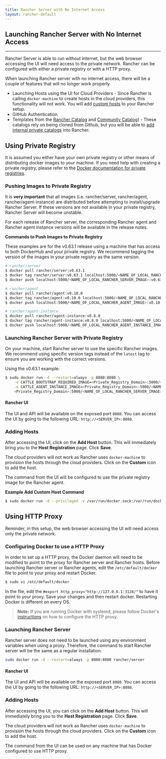 ```yaml
---
title: Rancher Server with No Internet Access
layout: rancher-default
---
```


## Launching Rancher Server with No Internet Access
---

Rancher Server is able to run without internet, but the web browser accessing the UI will need access to the private network. Rancher can be configured with either a private registry or with a HTTP proxy. 

When launching Rancher server with no internet access, there will be a couple of features that will no longer work properly.

* Launching Hosts using the UI for Cloud Providers - Since Rancher is calling `docker-machine` to create hosts in the cloud providers, this functionality will not work. You will add [custom hosts]({{site.baseurl}}/rancher/rancher-ui/infrastructure/hosts/) to your Rancher setup. 
* GitHub Authentication 
* Templates from the [Rancher Catalog](https://github.com/rancher/rancher-catalog) and [Community Catalog](https://github.com/rancher/community-catalog)( - These catalogs rely on being cloned from Github, but you will be able to [add internal private catalogs]({{site.baseurl}}/rancher/catalog/#creating-private-catalogs) into Rancher. 


## Using Private Registry

It is assumed you either have your own private registry or other means of distributing docker images to your machine. If you need help with creating a private registry, please refer to the [Docker documentation for private registries](https://docs.docker.com/registry/). 

### Pushing Images to Private Registry 

It is **very important** that all images (i.e. rancher/server, rancher/agent, rancher/agent-instance) are distributed before attempting to install/upgrade Rancher Server. If these versions are not available in your private registry, Rancher Server will become unstable. 

For each release of Rancher server, the corresponding Rancher agent and Rancher agent instance versions will be available in the release notes. 

**Commands to Push Images to Private Registry**

These examples are for the v0.63.1 release using a machine that has access to both DockerHub and your private registry. We recommend tagging the version of the images in your private registry as the same version. 

```bash
# rancher/server 
$ docker pull rancher/server:v0.63.1
$ docker tag rancher/server:v0.63.1 localhost:5000/<NAME_OF_LOCAL_RANCHER_SERVER_IMAGE>:v0.63.1
$ docker push localhost:5000/<NAME_OF_LOCAL_RANCHER_SERVER_IMAGE>:v0.63.1 

# rancher/agent
$ docker pull rancher/agent:v0.10.0
$ docker tag rancher/agent:v0.10.0 localhost:5000/<NAME_OF_LOCAL_RANCHER_AGENT_IMAGE>:v0.10.0
$ docker push localhost:5000/<NAME_OF_LOCAL_RANCHER_AGENT_IMAGE>:v0.10.0

# rancher/agent-instance
$ docker pull rancher/agent-instance:v0.8.0
$ docker tag rancher/agent-instance:v0.8.0 localhost:5000/<NAME_OF_LOCAL_RANCHER_AGENT_INSTANCE_IMAGE>:v0.8.0
$ docker push localhost:5000/<NAME_OF_LOCAL_RANCHER_AGENT_INSTANCE_IMAGE>:v0.8.0
```

### Launching Rancher Server with Private Registry

On your machine, start Rancher server to use the specific Rancher images. We recommend using specific version tags instead of the `latest` tag to ensure you are working with the correct versions. 

Using the v0.63.1 example:

```bash
$ sudo docker run -d --restart=always -p 8080:8080 \
    -e CATTLE_BOOTSTRAP_REQUIRED_IMAGE=<Private_Registry_Domain>:5000/<NAME_OF_LOCAL_RANCHER_AGENT_IMAGE>:v0.10.0 \
    -e CATTLE_AGENT_INSTANCE_IMAGE=<Private_Registry_Domain>:5000/<NAME_OF_LOCAL_RANCHER_AGENT_INSTANCE_IMAGE>:v0.8.0 \
    <Private_Registry_Domain>:5000/<NAME_OF_LOCAL_RANCHER_SERVER_IMAGE>:v0.63.1
```

#### Rancher UI

The UI and API will be available on the exposed port `8080`. You can access the UI by going to the following URL: `http://<SERVER_IP>:8080`.

### Adding Hosts

After accessing the UI, click on the **Add Host** button. This will immediately bring you to the **Host Registration** page. Click **Save**. 

The cloud providers will not work as Rancher uses `docker-machine` to provision the hosts through the cloud providers. Click on the **Custom** icon to add the host. 

The command from the UI will be configured to use the private registry image for the Rancher agent. 

**Example Add Custom Host Command**

```bash
$ sudo docker run -d --privileged -v /var/run/docker.sock:/var/run/docker.sock <Private_Registry_Domain>:5000/<NAME_OF_LOCAL_RANCHER_AGENT_IMAGE>:v0.10.0 http://<SERVER_IP>:8080/v1/scripts/<security_credentials>
```

## Using HTTP Proxy 

Reminder, in this setup, the web browser accessing the UI will need access only the private network. 

### Configuring Docker to use a HTTP Proxy

In order to set up a HTTP proxy, the Docker daemon will need to be modified to point to the proxy for Rancher server and Rancher hosts. Before launching Rancher server or Rancher agents, edit the `/etc/default/docker` file to point to your proxy and restart Docker.

```bash
$ sudo vi /etc/default/docker
```

In the file, edit the `#export http_proxy="http://127.0.0.1:3128/"` to have it point to your proxy. Save your changes and then restart docker. Restarting Docker is different on every OS. 

> **Note:** If you are running Docker with systemd, please follow Docker's [instructions](https://docs.docker.com/articles/systemd/#http-proxy) on how to configure the HTTP proxy. 

### Launching Rancher Server 

Rancher server does not need to be launched using any environment variables when using a proxy. Therefore, the command to start Rancher server will be the same as a regular installation.

```bash
sudo docker run -d --restart=always -p 8080:8080 rancher/server
```
#### Rancher UI

The UI and API will be available on the exposed port `8080`. You can access the UI by going to the following URL: `http://<SERVER_IP>:8080`.

### Adding Hosts

After accessing the UI, you can click on the **Add Host** button. This will immediately bring you to the **Host Registration** page. Click **Save**. 

The cloud providers will not work as Rancher uses `docker-machine` to provision the hosts through the cloud providers. Click on the **Custom** icon to add the host. 

The command from the UI can be used on any machine that has Docker configured to use HTTP proxy. 

